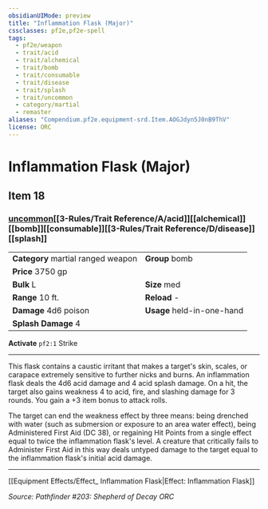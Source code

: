 ```yaml
---
obsidianUIMode: preview
title: "Inflammation Flask (Major)"
cssclasses: pf2e,pf2e-spell
tags:
  - pf2e/weapon
  - trait/acid
  - trait/alchemical
  - trait/bomb
  - trait/consumable
  - trait/disease
  - trait/splash
  - trait/uncommon
  - category/martial
  - remaster
aliases: "Compendium.pf2e.equipment-srd.Item.AOGJdyn5J0nB9ThV"
license: ORC
---
```

# Inflammation Flask (Major)
## Item 18
### [uncommon](uncommon.md "Uncommon Rarity Trait")[[3-Rules/Trait Reference/A/acid]][[alchemical]][[bomb]][[consumable]][[3-Rules/Trait Reference/D/disease]][[splash]]

|  |  |
| -- | -- |
| **Category** martial ranged weapon | **Group** bomb |
| **Price** 3750 gp |  |
| **Bulk** L | **Size** med |
|**Range** 10 ft.| **Reload** -|
| **Damage** 4d6 poison  | **Usage** held-in-one-hand |
| **Splash Damage** 4 | |


**Activate** `pf2:1` Strike

* * *

This flask contains a caustic irritant that makes a target's skin, scales, or carapace extremely sensitive to further nicks and burns. An inflammation flask deals the 4d6 acid damage and 4 acid splash damage. On a hit, the target also gains weakness 4 to acid, fire, and slashing damage for 3 rounds. You gain a +3 item bonus to attack rolls.

The target can end the weakness effect by three means: being drenched with water (such as submersion or exposure to an area water effect), being Administered First Aid (DC 38), or regaining Hit Points from a single effect equal to twice the inflammation flask's level. A creature that critically fails to Administer First Aid in this way deals untyped damage to the target equal to the inflammation flask's initial acid damage.

* * *

[[Equipment Effects/Effect_ Inflammation Flask|Effect: Inflammation Flask]]

*Source: Pathfinder #203: Shepherd of Decay*
*ORC*